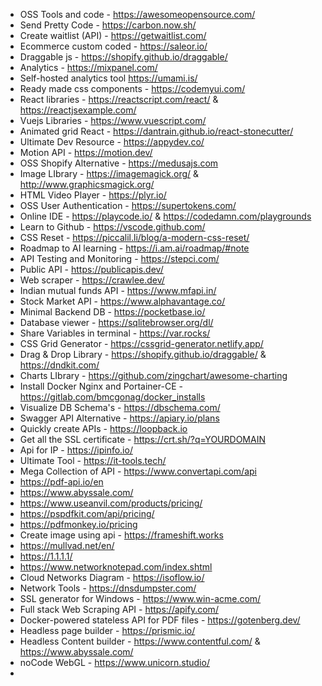 - OSS Tools and code - https://awesomeopensource.com/
- Send Pretty Code - https://carbon.now.sh/
- Create waitlist (API) - https://getwaitlist.com/
- Ecommerce custom coded - https://saleor.io/
- Draggable js - https://shopify.github.io/draggable/
- Analytics - https://mixpanel.com/
- Self-hosted analytics tool https://umami.is/
- Ready made css components - https://codemyui.com/
- React libraries - https://reactscript.com/react/ & https://reactjsexample.com/
- Vuejs Libraries - https://www.vuescript.com/
- Animated grid React - https://dantrain.github.io/react-stonecutter/
- Ultimate Dev Resource - https://appydev.co/
- Motion API - https://motion.dev/
- OSS Shopify Alternative - https://medusajs.com
- Image LIbrary - https://imagemagick.org/ & http://www.graphicsmagick.org/
- HTML Video Player - https://plyr.io/
- OSS User Authentication - https://supertokens.com/
- Online IDE - https://playcode.io/ & https://codedamn.com/playgrounds
- Learn to Github - https://vscode.github.com/
- CSS Reset - https://piccalil.li/blog/a-modern-css-reset/
- Roadmap to AI learning - https://i.am.ai/roadmap/#note
- API Testing and Monitoring - https://stepci.com/
- Public API - https://publicapis.dev/
- Web scraper - https://crawlee.dev/
- Indian mutual funds  API - https://www.mfapi.in/
- Stock Market API - https://www.alphavantage.co/
- Minimal Backend DB - https://pocketbase.io/
- Database viewer - https://sqlitebrowser.org/dl/
- Share Variables in terminal - https://var.rocks/
- CSS Grid Generator - https://cssgrid-generator.netlify.app/
- Drag & Drop Library - https://shopify.github.io/draggable/ & https://dndkit.com/
- Charts LIbrary - https://github.com/zingchart/awesome-charting
- Install Docker Nginx and Portainer-CE - https://gitlab.com/bmcgonag/docker_installs
- Visualize DB Schema's - https://dbschema.com/
- Swagger API Alternative - https://apiary.io/plans
- Quickly create APIs - https://loopback.io
- Get all the SSL certificate - https://crt.sh/?q=YOURDOMAIN
- Api for IP - https://ipinfo.io/
- Ultimate Tool - https://it-tools.tech/
- Mega Collection of API - https://www.convertapi.com/api
- https://pdf-api.io/en
- https://www.abyssale.com/
- https://www.useanvil.com/products/pricing/
- https://pspdfkit.com/api/pricing/
- https://pdfmonkey.io/pricing
- Create image using api - https://frameshift.works
- https://mullvad.net/en/
- https://1.1.1.1/
- https://www.networknotepad.com/index.shtml
- Cloud Networks Diagram - https://isoflow.io/
- Network Tools - https://dnsdumpster.com/
- SSL generator for Windows - https://www.win-acme.com/
- Full stack Web Scraping API - https://apify.com/
- Docker-powered stateless API for PDF files - https://gotenberg.dev/
- Headless page builder - https://prismic.io/
- Headless Content builder - https://www.contentful.com/ & https://www.abyssale.com/
- noCode WebGL - https://www.unicorn.studio/
- 


[//]: <> (pip install pyinstaller)
[//]: <> (pyinstaller --onefile --windowed your_script.py)
